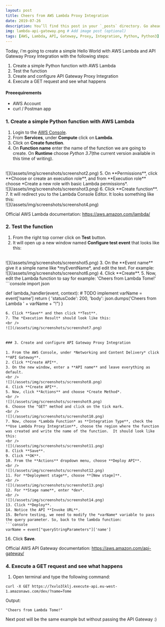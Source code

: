 ```yaml
---
layout: post
title: Cheers from AWS Lambda Proxy Integration
date: 2019-07-26
description: You’ll find this post in your `_posts` directory. Go ahead and edit it and re-build the site to see your changes. # Add post description (optional)
img: lambda-api-gateway.png # Add image post (optional)
tags: [AWS, Lambda, API, Gateway, Proxy, Integration, Python, Python3] # add tag
---
```


Today, i'm going to create a simple Hello World with AWS Lambda and API Gateway Proxy Integration with the following steps:  
1. Create a simple Python function with AWS Lambda  
2. Test the function  
3. Create and configure API Gateway Proxy Integration  
4. Execute a GET request and see what happens  

#### Preeequirements

* AWS Account
* curl / Postman app


### 1. Create a simple Python function with AWS Lambda

1. Login to the [AWS Console](https://aws.amazon.com/console/).  
2. From **Services**, under **Compute** click on **Lambda**.  
3. Click on **Create function**.  
4. On **Function name** enter the name of the function we are going to create. On **Runtime** choose *Python 3.7*(the current version available in this time of writing).  
<br />
![](/assets/img/screenshots/screenshot2.png)  
5. On **Permissions**, click **Choose or create an execution role**, and from **Execution role** choose *Create a new role with basic Lambda permissions*.  
<br />
![](/assets/img/screenshots/screenshot3.png)  
6. Click **Create function**.  
7. It will redirect you to the Lambda Console Editor.  It looks something like this:  
<br />
![](/assets/img/screenshots/screenshot4.png)  

Official AWS Lambda documentation: https://aws.amazon.com/lambda/


### 2. Test the function

1. From the right top corner click on **Test** button.  
2. It will open up a new window named **Configure test event** that looks like this:  
<br />
![](/assets/img/screenshots/screenshot5.png)  
3. On the **Event name** give it a simple name like *myEventName*, and edit the text. For example:  
<br />
![](/assets/img/screenshots/screenshot6.png)  
4. Click **Create**.  
5. Now, edit the Lambda function to say for example: 'Cheers from Lambda Tome!'  
```console  
import json

def lambda_handler(event, context):
    # TODO implement
    varName = event['name']
    return {
        'statusCode': 200,
        'body': json.dumps('Cheers from Lambda ' + varName + "!")
    }  

```  
6. Click **Save** and then click **Test**.  
7. The *Execution Result* should look like this:  
<br />
![](/assets/img/screenshots/screenshot7.png)  


### 3. Create and configure API Gateway Proxy Integration  

1. From the AWS Console, under *Networking and Content Delivery* click **API Gateway**.  
2. Click **Create API**.  
3. On the new window, enter a **API name** and leave everything as default.  
<br />
![](/assets/img/screenshots/screenshot8.png)  
4. Click **Create API**.  
5. Now, click **Actions** and choose *Create Method*.  
<br />
![](/assets/img/screenshots/screenshot9.png)  
6. Choose the "GET" method and click on the tick mark.  
<br />
![](/assets/img/screenshots/screenshot10.png)  
7. Now, choose *Lambda Function* as **Integration Type**, check the **Use Lambda Proxy Integration**, choose the region where the function was created and write the name of the function.  It should look like this:  
<br />
![](/assets/img/screenshots/screenshot11.png)  
8. Click **Save**.  
9. Click **OK**.  
10. From the **Actions** dropdown menu, choose **Deploy API**.  
<br />
![](/assets/img/screenshots/screenshot12.png)  
11. For **Deployment stage**, choose **[New stage]**.  
<br />
![](/assets/img/screenshots/screenshot13.png)  
12. For **Stage name**, enter *dev*.  
<br />
![](/assets/img/screenshots/screenshot14.png)  
13. Click **Deploy**.  
14. Notice the API **Invoke URL**.  
15. Before testing, we need to modify the *varName* variable to pass the query parameter. So, back to the lambda function:  
```console    
varName = event["queryStringParameters"]['name']
```  
16. Click **Save**.  

Official AWS API Gateway documentation: https://aws.amazon.com/api-gateway/


### 4. Execute a GET request and see what happens  

1. Open terminal and type the following command:  
```console  
curl -X GET https://7xvlo3lklj.execute-api.eu-west-1.amazonaws.com/dev/?name=Tome
```  
Output:  
```console  
"Cheers from Lambda Tome!"
```  


Next post will be the same example but without passing the API Gateway :)